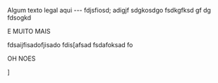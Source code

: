 Algum texto legal aqui --- fdjsfiosd;
adigjf
sdgkosdgo
fsdkgfksd
gf
dg
fdsogkd




















E MUITO MAIS





fdsaijfisadofjisado
fdis[afsad
fsdafoksad
fo



OH NOES


]
